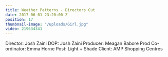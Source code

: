 ```yaml
---
title: Weather Patterns - Directors Cut
date: 2017-06-01 23:20:00 Z
position: 17
thumbnail-image: "/uploads/Girl.jpg"
video: 219634341
---
```


Director: Josh Zaini
DOP: Josh Zaini
Producer: Meagan Babore
Prod Co-ordinator: Emma Horne
Post: Light + Shade
Client: AMP Shopping Centres